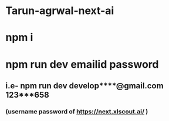 # Tarun-agrwal-next-ai

# npm i
# npm run dev emailid password



## i.e- npm run dev develop****@gmail.com 123***658 
### (username password of https://next.xlscout.ai/ )
